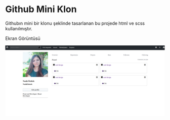 # Github Mini Klon

Githubın mini bir klonu şeklinde tasarlanan bu projede html ve scss kullanılmıştır.

Ekran Görüntüsü

![](./image/ekran.png)
